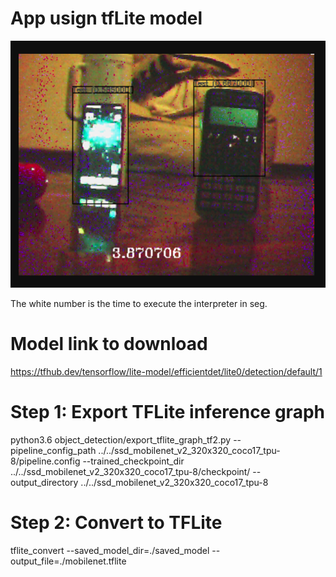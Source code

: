 # App usign tfLite model

![alt text](./img/example.png "Title")

The white number is the time to execute the interpreter in seg. 

# Model link to download 
https://tfhub.dev/tensorflow/lite-model/efficientdet/lite0/detection/default/1

# Step 1: Export TFLite inference graph

python3.6 object_detection/export_tflite_graph_tf2.py --pipeline_config_path ../../ssd_mobilenet_v2_320x320_coco17_tpu-8/pipeline.config --trained_checkpoint_dir ../../ssd_mobilenet_v2_320x320_coco17_tpu-8/checkpoint/ --output_directory ../../ssd_mobilenet_v2_320x320_coco17_tpu-8

# Step 2: Convert to TFLite

tflite_convert --saved_model_dir=./saved_model --output_file=./mobilenet.tflite